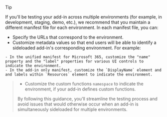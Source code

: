 > [!TIP]
> If you'll be testing your add-in across multiple environments (for example, in development, staging, demo, etc.), we recommend that you maintain a different manifest file for each environment. In each manifest file, you can:
> 
> - Specify the URLs that correspond to the environment.
> - Customize metadata values so that end users will be able to identify a sideloaded add-in's corresponding environment. For example:

    - In the unified manifest for Microsoft 365, customize the "name" property and the "label" properties for various UI controls to indicate the environment.
    - In the add-in only manifest, customize the `DisplayName` element and and labels within `Resources` element to indicate the environment. 

> - Customize the custom functions `namespace` to indicate the environment, if your add-in defines custom functions.
> 
> By following this guidance, you'll streamline the testing process and avoid issues that would otherwise occur when an add-in is simultaneously sideloaded for multiple environments.